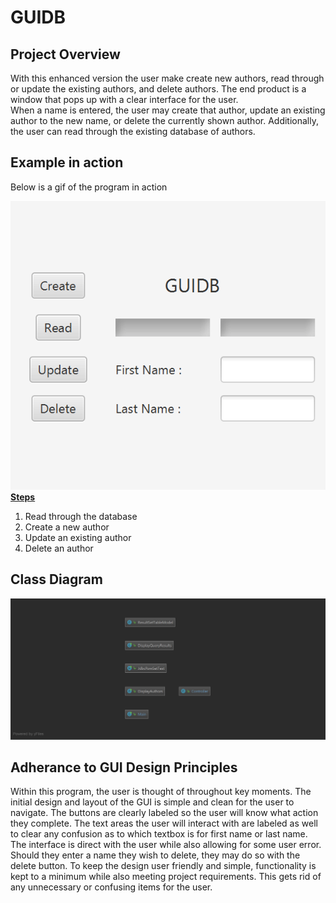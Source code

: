 # GUIDB
<h2>Project Overview</h2>
<p>With this enhanced version the user make create new authors, read through or update the existing authors, and delete authors. The end product is a window that pops up with a clear interface for the user. <br/> When a name is entered, the user may create that author, update an existing author to the new name, or delete the currently shown author. Additionally, the user can read through the existing database of authors.</p>
<h2>Example in action</h2>
<p>Below is a gif of the program in action</p>
<img src="GUIDB.gif" />
<b><u>Steps</u></b>
<ol>
  <li>Read through the database
  <li>Create a new author
  <li>Update an existing author
  <li>Delete an author
</ol>
<h2>Class Diagram</h2>
<img src="GUIDBDiagram.PNG" />
<h2>Adherance to GUI Design Principles</h2>
<p>Within this program, the user is thought of throughout key moments. The initial design and layout of the GUI is simple and clean for the user to navigate. The buttons are clearly labeled so the user will know what action they complete. The text areas the user will interact with are labeled as well to clear any confusion as to which textbox is for first name or last name. The interface is direct with the user while also allowing for some user error. Should they enter a name they wish to delete, they may do so with the delete button. To keep the design user friendly and simple, functionality is kept to a minimum while also meeting project requirements. This gets rid of any unnecessary or confusing items for the user.</p>

